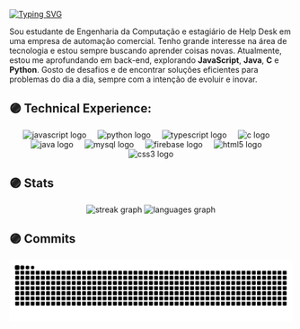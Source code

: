 <!-- Presentation -->

<div align="left">
  <a href="https://git.io/typing-svg"><img src="https://readme-typing-svg.demolab.com?font=Poppins&duration=2000&pause=1000&color=F7F7F7&width=435&lines=Ol%C3%A1+a+todos!" alt="Typing SVG" /></a>
</div>

<p align="left">Sou estudante de Engenharia da Computação e estagiário de Help Desk em uma empresa de automação comercial. Tenho grande interesse na área de tecnologia e estou sempre buscando aprender coisas novas. Atualmente, estou me aprofundando em back-end, explorando <strong>JavaScript</strong>, <strong>Java</strong>, <strong>C</strong> e <strong>Python</strong>. Gosto de desafios e de encontrar soluções eficientes para problemas do dia a dia, sempre com a intenção de evoluir e inovar.</p>

<!-- Technical Experience -->

<h2 align="left">🟣 Technical Experience:</h2>

<div align="center">
  <img src="https://cdn.jsdelivr.net/gh/devicons/devicon/icons/javascript/javascript-original.svg" height="30" alt="javascript logo"  />
  <img width="12" />
  <img src="https://cdn.jsdelivr.net/gh/devicons/devicon/icons/python/python-original.svg" height="30" alt="python logo"  />
  <img width="12" />
  <img src="https://cdn.jsdelivr.net/gh/devicons/devicon/icons/typescript/typescript-original.svg" height="30" alt="typescript logo"  />
  <img width="12" />
  <img src="https://cdn.jsdelivr.net/gh/devicons/devicon/icons/c/c-original.svg" height="30" alt="c logo"  />
  <img width="12" />
  <img src="https://cdn.jsdelivr.net/gh/devicons/devicon/icons/java/java-original.svg" height="30" alt="java logo"  />
  <img width="12" />
  <img src="https://cdn.jsdelivr.net/gh/devicons/devicon/icons/mysql/mysql-original.svg" height="30" alt="mysql logo"  />
  <img width="12" />
  <img src="https://cdn.jsdelivr.net/gh/devicons/devicon/icons/firebase/firebase-plain.svg" height="30" alt="firebase logo"  />
  <img width="12" />
  <img src="https://cdn.jsdelivr.net/gh/devicons/devicon/icons/html5/html5-original.svg" height="30" alt="html5 logo"  />
  <img width="12" />
  <img src="https://cdn.jsdelivr.net/gh/devicons/devicon/icons/css3/css3-original.svg" height="30" alt="css3 logo"  />
</div>

<!-- GithubStats -->

<h2>🟣 Stats</h2>
<div align="center">
  <img src="https://streak-stats.demolab.com?user=Gryzs&locale=en&mode=daily&theme=midnight-purple&hide_border=true&border_radius=5&order=3" height="150" alt="streak graph"  />
  <img src="https://github-readme-stats.vercel.app/api/top-langs?username=Gryzs&locale=pt-br&hide_title=false&layout=compact&card_width=320&langs_count=5&theme=midnight-purple&hide_border=true" height="150" alt="languages graph"  />
</div>

</div>

<h2>🟣 Commits</h2>
<picture align="center">
  <source media="(prefers-color-scheme: dark)" srcset="https://raw.githubusercontent.com/Gryzs/Gryzs/output/github-contribution-grid-snake-dark.svg">
  <source media="(prefers-color-scheme: light)" srcset="https://raw.githubusercontent.com/Gryzs/Gryzs/output/github-contribution-grid-snake-dark.svg">
  <img align="center" alt="github contribution grid snake animation" src="https://raw.githubusercontent.com/Gryzs/Gryzs/output/github-contribution-grid-snake.svg">
</picture>

